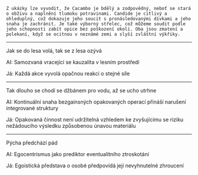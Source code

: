 	Z ukázky lze vyvodit, že Cacambo je bdělý a zodpovědný, neboť se stará o obživu a naplnění tlumoku potravinami. Candide je citlivý a ohleduplný, což dokazuje jeho soucit s pronásledovanými dívkami a jeho snaha je zachránit. Je také výborný střelec, což můžeme soudit podle jeho schopnosti zabít opice bez poškození okolí. Oba jsou zmatení a polekaní, když se ocitnou v neznámé zemi a slyší zvláštní výkřiky.

---


Jak se do lesa volá, tak se z lesa ozývá

AI: Samozvaná vracející se kauzalita v lesním prostředí

Já: Každá akce vyvolá opačnou reakci o stejné síle

---
Tak dlouho se chodí se džbánem pro vodu, až se ucho utrhne

AI: Kontinuální snaha bezgainsných opakovaných operací přináší narušení integrované struktury

Já: Opakovaná činnost není udržitelná vzhledem ke zvyšujícímu se riziku nežádoucího výsledku způsobenou únavou materiálu

---
Pýcha předchází pád

AI: Egocentrismus jako prediktor eventualitního ztroskotání

Já: Egoistická představa o osobé předpovídá její nevyhnutelné zhroucení
